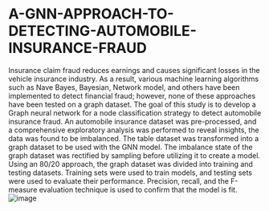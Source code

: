 # A-GNN-APPROACH-TO-DETECTING-AUTOMOBILE-INSURANCE-FRAUD

Insurance claim fraud reduces earnings and causes significant losses in the vehicle insurance industry. As a result, various machine learning algorithms such as Nave Bayes, Bayesian, Network model, and others have been implemented to detect financial fraud; however, none of these approaches have been tested on a graph dataset. The goal of this study is to develop a Graph neural network for a node classification strategy to detect automobile insurance fraud. An automobile insurance dataset was pre-processed, and a comprehensive exploratory analysis was performed to reveal insights, the data was found to be imbalanced. The table dataset was transformed into a graph dataset to be used with the GNN model. The imbalance state of the graph dataset was rectified by sampling before utilizing it to create a model. Using an 80/20 approach, the graph dataset was divided into training and testing datasets. Training sets were used to train models, and testing sets were used to evaluate their performance. Precision, recall, and the F-measure evaluation technique is used to confirm that the model is fit.![image](https://user-images.githubusercontent.com/105867464/212572654-0b2d5f44-3b81-4835-a6b3-a61e5acd7f33.png)
